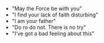 - "May the Force be with you"
- "I find your lack of faith disturbing"
- "I am your father"
- "Do ro do not. There is no try"
- "I've got a bad feeling about this"
